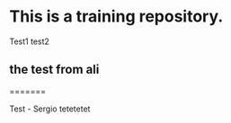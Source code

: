 # This is a training repository.
Test1
test2

## the test from ali
=======


Test - Sergio
tetetetet
